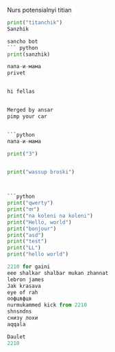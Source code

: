 Nurs potensialnyi titian
``` python
print("titanchik")
Sanzhik

sancho bot
``` python
print(sanzhik)

папа-и-мама
privet


hi fellas


Merged by ansar
pimp your car


```python
папа-и-мама

print("3")


print("wassup broski")



```python
print("qwerty")
print("दर")
print("na koleni na koleni")
print("Hello, world")
print("bonjour")
print("asd")
print("test")
print("LL")
print("hello world")

2210 for gaini
eee shalkar shalbar mukan zhannat
lebron james
Jak krasava
eye of rah
оофцвфцв
nurmukammed kick from 2210
shnsndns
снизу лохи
aqqala

Daulet
2210


